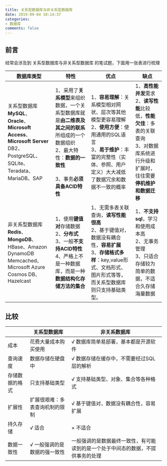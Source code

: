 ```yaml
---
title: 关系型数据库与非关系型数据库
date: 2019-09-04 10:14:37
categories:
- 数据库
comments: false
---
```


## 前言

经常会涉及到 关系型数据库与非关系型数据库 的笔试题，下面用一张表进行梳理

<!-- more -->

| 数据库类型                                                   | 特性                                                         | 优点                                                         | 缺点                                                         |
| ------------------------------------------------------------ | ------------------------------------------------------------ | ------------------------------------------------------------ | ------------------------------------------------------------ |
| 关系型数据库<br />**MySQL**、**Oracle**、**Microsoft Access**、**Microsoft Server**<br />DB2、PostgreSQL、SQLite、Teradata、MariaDB、SAP | 1、采用了**关系模型**来组织数据，一个关系型数据库就是**由二维表及其之间的联系**所组成的一个数据组织<br />2、最大特性：**数据的一致性**<br /><br />3、事务**必须具备ACID特性** | 1、**容易理解**：关系模型相对网状、层次等其他模型更容易理解<br />2、**使用方便**：使用通用的SQL语言<br />3、**易于维护**：丰富的完整性（实体、参照、用户定义）大大减低了数据冗余和数据不一致的概率 | 1、**高性能并发**需求<br />2、**读写性能**比较低，**性能欠佳**：多表的关联查询<br />3、对数据库系统进行升级和扩展时，往往需要**停机维护和数据迁移** |
| 非关系型数据库<br />**Redis**、**MongoDB**、HBase、Amazon DynamoDB<br />Memcached、Microsoft Azure Cosmos DB、Hazelcast | 1、使用**键值对**存储数据<br />2、**分布式**<br />3、一般**不支持ACID特性**<br />4、严格上不是一种数据库，而是一种**数据结构化存储方法的集合** | 1、无需多表关联查询，**读写性能很高**<br />2、基于键值对，数据没有耦合性，**容易扩展**<br />3、**存储格式多样**：key,value形式、文档形式、图片形式等等，而关系型数据库则只支持基础类型。 | 1、**不支持sql**，学习和使用成本高<br />2、无事务管理<br />3、只适合存储较为简单的数据，不适合久存储海量数据 |



## 比较

|                | 关系型数据库                   | 非关系数据库                                                 |
| -------------- | ------------------------------ | ------------------------------------------------------------ |
| 成本           | 花费大量成本购买使用           | √ 数据库简单易部署，基本都是开源软件                         |
| 查询速度       | 数据存储在硬盘中               | √ 数据存储在缓存中，不需要经过SQL层的解析                    |
| 存储数据的格式 | 只支持基础类型                 | √ 支持基础类型、对象、集合等各种格式                         |
| 扩展性         | 扩展很艰难：多表查询机制的限制 | √ 基于键值对，数据没有耦合性，容易扩展                       |
| 持久存储       | √ 适合                         | × 不适合                                                     |
| 数据一致性     | √ 一般强调的是数据的强一致性   | 一般强调的是数据最终一致性，有可能读到的是一个处于中间态的数据，不提供事务的处理 |
